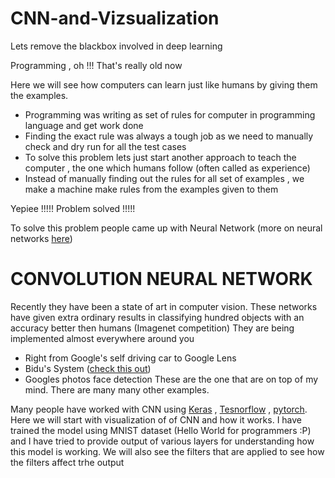 # CNN-and-Vizsualization
Lets remove the blackbox involved in deep learning


Programming , oh !!!
That's really old now

Here we will see how computers can learn just like humans by giving them the examples. 
* Programming was writing as set of rules for computer in programming language and get work done
* Finding the exact rule was always a tough job as we need to manually check and dry run for all the test cases
* To solve this problem lets just start another approach to teach the computer , the one which humans follow (often called as experience)
* Instead of manually finding out the rules for all set of examples , we make a machine make rules from the examples given to them

Yepiee !!!!! Problem solved !!!!!

To solve this problem people came up with Neural Network (more on neural networks [here](https://www.youtube.com/watch?v=aircAruvnKk))

# CONVOLUTION NEURAL NETWORK

Recently they have been a state of art in computer vision. These networks have given extra ordinary results in classifying hundred objects with an accuracy better then humans (Imagenet competition)
They are being implemented almost everywhere around you
- Right from Google's self driving car to Google Lens 
- Bidu's System ([check this out](https://www.youtube.com/watch?v=wr4rx0Spihs))
- Googles photos face detection
These are the one that are on top of my mind. There are many many other examples.


Many people have worked with CNN using [Keras](https://keras.io/) , [Tesnorflow](https://www.tensorflow.org/) , [pytorch](https://pytorch.org/). Here we will start with visualization of of CNN and how it works.
I have trained the model using MNIST dataset (Hello World for programmers :P) and I have tried to provide output of various layers for understanding how this model is working. We will also see the filters that are applied to see how the filters affect trhe output
